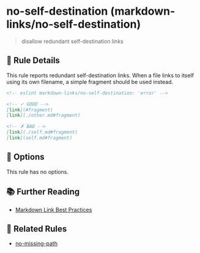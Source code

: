 #  no-self-destination (markdown-links/no-self-destination)

> disallow redundant self-destination links

## 📖 Rule Details

This rule reports redundant self-destination links. When a file links to itself using its own filename, a simple fragment should be used instead.

<!-- eslint-skip -->

```md
<!-- eslint markdown-links/no-self-destination: 'error' -->

<!-- ✓ GOOD -->
[link](#fragment)
[link](./other.md#fragment)

<!-- ✗ BAD -->
[link](./self.md#fragment)
[link](self.md#fragment)
```

## 🔧 Options

This rule has no options.

## 📚 Further Reading

- [Markdown Link Best Practices](https://www.markdownguide.org/basic-syntax/#links)

## 👫 Related Rules

- [no-missing-path](./no-missing-path.md)

